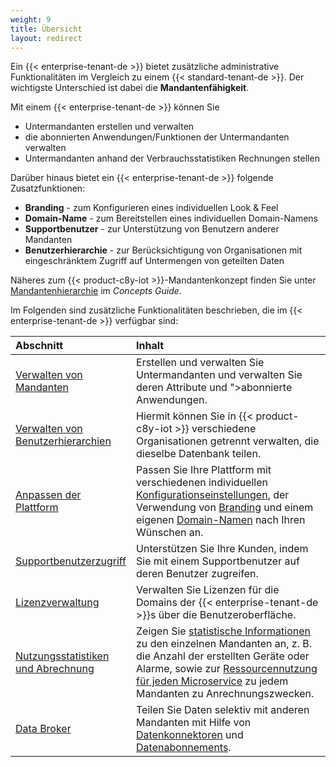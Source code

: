 ```yaml
---
weight: 9
title: Übersicht
layout: redirect
---
```


Ein {{< enterprise-tenant-de >}} bietet zusätzliche administrative Funktionalitäten im Vergleich zu einem {{< standard-tenant-de >}}. Der wichtigste Unterschied ist dabei die **Mandantenfähigkeit**.

Mit einem {{< enterprise-tenant-de >}} können Sie

* Untermandanten erstellen und verwalten
* die abonnierten Anwendungen/Funktionen der Untermandanten verwalten
* Untermandanten anhand der Verbrauchsstatistiken Rechnungen stellen

Darüber hinaus bietet ein {{< enterprise-tenant-de >}} folgende Zusatzfunktionen:

* **Branding** - zum Konfigurieren eines individuellen Look & Feel
* **Domain-Name** - zum Bereitstellen eines individuellen Domain-Namens
* **Supportbenutzer** - zur Unterstützung von Benutzern anderer Mandanten
* **Benutzerhierarchie** - zur Berücksichtigung von Organisationen mit eingeschränktem Zugriff auf Untermengen von geteilten Daten

Näheres zum {{< product-c8y-iot >}}-Mandantenkonzept finden Sie unter [Mandantenhierarchie](/concepts/tenant-hierarchy) im *Concepts Guide*.

Im Folgenden sind zusätzliche Funktionalitäten beschrieben, die im {{< enterprise-tenant-de >}} verfügbar sind:

<table>
<thead>
<colgroup>
   <col style="width: 20%;">
   <col style="width: 80%;">
</colgroup>
<tr>
<th align="left">Abschnitt</th>
<th align="left">Inhalt</th>
</tr>
</thead>
<tbody>
<tr>
<td align="left"><a href="#managing-tenants">Verwalten von Mandanten</a></td>
<td align="left">Erstellen und verwalten Sie Untermandanten und verwalten Sie deren Attribute und <a href="<a name="#subscribe"></a>">abonnierte Anwendungen</a>.</td>
</tr>
<tr>
<td align="left"><a href="#user-hierarchies">Verwalten von Benutzerhierarchien</a></td>
<td align="left">Hiermit können Sie in {{< product-c8y-iot >}} verschiedene Organisationen getrennt verwalten, die dieselbe Datenbank teilen.</td>
</tr>
<tr>
<td align="left"><a href="#customization">Anpassen der Plattform</a></td>
<td align="left">Passen Sie Ihre Plattform mit verschiedenen individuellen <a href="#configuration">Konfigurationseinstellungen</a>, der Verwendung von <a href="#branding">Branding</a> und einem eigenen <a href="#domain-name">Domain-Namen</a> nach Ihren Wünschen an. </td>
</tr>
</tr>
<tr>
<td align="left"><a href="#support-user-access">Supportbenutzerzugriff</a></td>
<td align="left">Unterstützen Sie Ihre Kunden, indem Sie mit einem Supportbenutzer auf deren Benutzer zugreifen.</td>
</tr>
<tr>
<td align="left"><a href="#license-management">Lizenzverwaltung</a></td>
<td align="left">Verwalten Sie Lizenzen für die Domains der {{< enterprise-tenant-de >}}s über die Benutzeroberfläche.</td>
</tr>
<tr>
<td align="left"><a href="#usage-and-billing">Nutzungsstatistiken und Abrechnung</a></td>
<td align="left">Zeigen Sie <a href="#usage-stats">statistische Informationen</a> zu den einzelnen Mandanten an, z. B. die Anzahl der erstellten Geräte oder Alarme, sowie zur <a href="#microservice-usage">Ressourcennutzung für jeden Microservice</a> zu jedem Mandanten zu Anrechnungszwecken. </td>
<tr>
<td align="left"><a href="#data-broker">Data Broker</a></td>
<td align="left">Teilen Sie Daten selektiv mit anderen Mandanten mit Hilfe von <a href="#data-broker-connectors">Datenkonnektoren</a> und <a href="#data-broker-subscriptions">Datenabonnements</a>.</td>
</tr>
</tbody>
</table>
